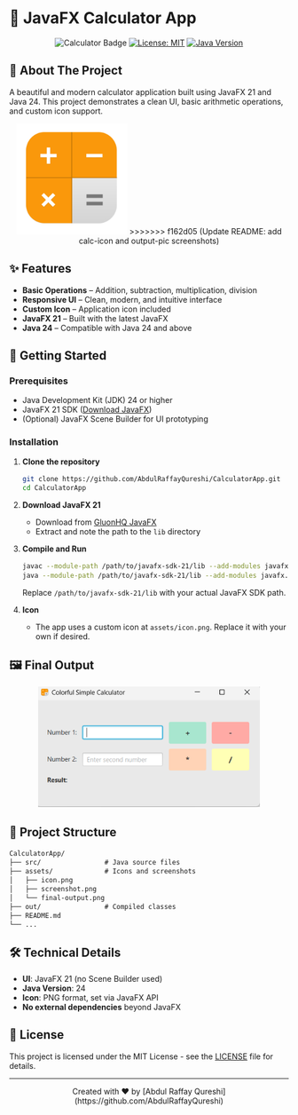 # 🧮 JavaFX Calculator App

<div align="center">

![Calculator Badge](https://img.shields.io/badge/JavaFX-Calculator-blueviolet?style=for-the-badge&logo=java&logoColor=white)
[![License: MIT](https://img.shields.io/badge/License-MIT-blue.svg)](https://opensource.org/licenses/MIT)
[![Java Version](https://img.shields.io/badge/Java-24%2B-orange)](https://www.oracle.com/java/)

</div>

## 📖 About The Project

A beautiful and modern calculator application built using JavaFX 21 and Java 24. This project demonstrates a clean UI, basic arithmetic operations, and custom icon support.

<p align="center">
<img src="src/calc-icon.png" alt="Calculator Icon" width="200"/>
>>>>>>> f162d05 (Update README: add calc-icon and output-pic screenshots)
</p>
  

## ✨ Features

- **Basic Operations** – Addition, subtraction, multiplication, division
- **Responsive UI** – Clean, modern, and intuitive interface
- **Custom Icon** – Application icon included
- **JavaFX 21** – Built with the latest JavaFX
- **Java 24** – Compatible with Java 24 and above

## 🚀 Getting Started

### Prerequisites

- Java Development Kit (JDK) 24 or higher
- JavaFX 21 SDK ([Download JavaFX](https://gluonhq.com/products/javafx/))
- (Optional) JavaFX Scene Builder for UI prototyping

### Installation

1. **Clone the repository**

   ```sh
   git clone https://github.com/AbdulRaffayQureshi/CalculatorApp.git
   cd CalculatorApp
   ```

2. **Download JavaFX 21**

   - Download from [GluonHQ JavaFX](https://gluonhq.com/products/javafx/)
   - Extract and note the path to the `lib` directory

3. **Compile and Run**

   ```sh
   javac --module-path /path/to/javafx-sdk-21/lib --add-modules javafx.controls,javafx.fxml -d out src/*.java
   java --module-path /path/to/javafx-sdk-21/lib --add-modules javafx.controls,javafx.fxml -cp out Main
   ```

   Replace `/path/to/javafx-sdk-21/lib` with your actual JavaFX SDK path.

4. **Icon**
   - The app uses a custom icon at `assets/icon.png`. Replace it with your own if desired.

## 🖼️ Final Output

<p align="center">
  <img src="src/output-pic.png" alt="Calculator Final Output" width="400"/>
</p>

## 🧱 Project Structure

```
CalculatorApp/
├── src/                # Java source files
├── assets/             # Icons and screenshots
│   ├── icon.png
│   ├── screenshot.png
│   └── final-output.png
├── out/                # Compiled classes
├── README.md
└── ...
```

## 🛠️ Technical Details

- **UI**: JavaFX 21 (no Scene Builder used)
- **Java Version**: 24
- **Icon**: PNG format, set via JavaFX API
- **No external dependencies** beyond JavaFX

## 📝 License

This project is licensed under the MIT License - see the [LICENSE](LICENSE) file for details.

---

<div align="center">
  Created with ❤️ by [Abdul Raffay Qureshi](https://github.com/AbdulRaffayQureshi)
</div>
